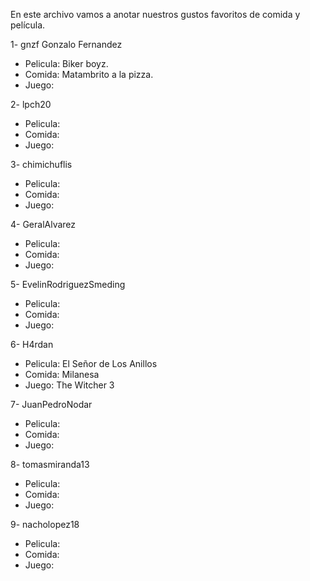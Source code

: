 En este archivo vamos a anotar nuestros gustos favoritos de comida y película.

1- gnzf Gonzalo Fernandez
  - Pelicula: Biker boyz.
  - Comida: Matambrito a la pizza.
  - Juego:

2- lpch20
  - Pelicula:
  - Comida:
  - Juego:

3- chimichuflis
  - Pelicula:
  - Comida:
  - Juego:

4- GeralAlvarez
  - Pelicula:
  - Comida:
  - Juego:

5- EvelinRodriguezSmeding
  - Pelicula:
  - Comida:
  - Juego:

6- H4rdan
  - Pelicula: El Señor de Los Anillos
  - Comida: Milanesa
  - Juego: The Witcher 3

7- JuanPedroNodar
  - Pelicula:
  - Comida:
  - Juego:

8- tomasmiranda13
  - Pelicula:
  - Comida:
  - Juego:

9- nacholopez18
  - Pelicula:
  - Comida:
  - Juego:
